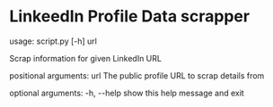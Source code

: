 # LinkeedIn Profile Data scrapper

usage: script.py [-h] url

Scrap information for given LinkedIn URL

positional arguments:
  url         The public profile URL to scrap details from

optional arguments:
  -h, --help  show this help message and exit

